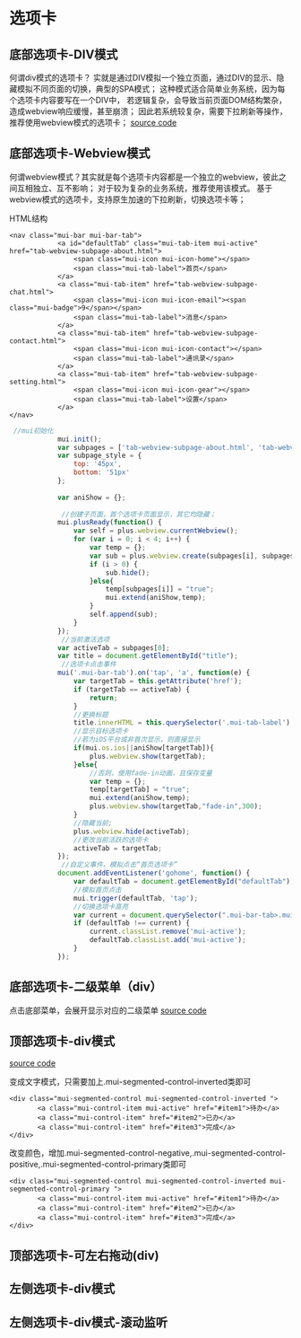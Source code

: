 # 选项卡
## 底部选项卡-DIV模式
何谓div模式的选项卡？实就是通过DIV模拟一个独立页面，通过DIV的显示、隐藏模拟不同页面的切换，典型的SPA模式；
这种模式适合简单业务系统，因为每个选项卡内容要写在一个DIV中，
若逻辑复杂，会导致当前页面DOM结构繁杂，造成webview响应缓慢，甚至崩溃；
因此若系统较复杂，需要下拉刷新等操作，推荐使用webview模式的选项卡；
[source code](https://jsfiddle.net/badfl/1rvjgat6/)



## 底部选项卡-Webview模式
何谓webview模式？其实就是每个选项卡内容都是一个独立的webview，彼此之间互相独立、互不影响；
对于较为复杂的业务系统，推荐使用该模式。
基于webview模式的选项卡，支持原生加速的下拉刷新，切换选项卡等；

HTML结构
```
<nav class="mui-bar mui-bar-tab">
			<a id="defaultTab" class="mui-tab-item mui-active" href="tab-webview-subpage-about.html">
				<span class="mui-icon mui-icon-home"></span>
				<span class="mui-tab-label">首页</span>
			</a>
			<a class="mui-tab-item" href="tab-webview-subpage-chat.html">
				<span class="mui-icon mui-icon-email"><span class="mui-badge">9</span></span>
				<span class="mui-tab-label">消息</span>
			</a>
			<a class="mui-tab-item" href="tab-webview-subpage-contact.html">
				<span class="mui-icon mui-icon-contact"></span>
				<span class="mui-tab-label">通讯录</span>
			</a>
			<a class="mui-tab-item" href="tab-webview-subpage-setting.html">
				<span class="mui-icon mui-icon-gear"></span>
				<span class="mui-tab-label">设置</span>
			</a>
</nav>
```

```js
 //mui初始化
			mui.init();
			var subpages = ['tab-webview-subpage-about.html', 'tab-webview-subpage-chat.html', 'tab-webview-subpage-contact.html', 'tab-webview-subpage-setting.html'];
			var subpage_style = {
				top: '45px',
				bottom: '51px'
			};
			
			var aniShow = {};
			
			 //创建子页面，首个选项卡页面显示，其它均隐藏；
			mui.plusReady(function() {
				var self = plus.webview.currentWebview();
				for (var i = 0; i < 4; i++) {
					var temp = {};
					var sub = plus.webview.create(subpages[i], subpages[i], subpage_style);
					if (i > 0) {
						sub.hide();
					}else{
						temp[subpages[i]] = "true";
						mui.extend(aniShow,temp);
					}
					self.append(sub);
				}
			});
			 //当前激活选项
			var activeTab = subpages[0];
			var title = document.getElementById("title");
			 //选项卡点击事件
			mui('.mui-bar-tab').on('tap', 'a', function(e) {
				var targetTab = this.getAttribute('href');
				if (targetTab == activeTab) {
					return;
				}
				//更换标题
				title.innerHTML = this.querySelector('.mui-tab-label').innerHTML;
				//显示目标选项卡
				//若为iOS平台或非首次显示，则直接显示
				if(mui.os.ios||aniShow[targetTab]){
					plus.webview.show(targetTab);
				}else{
					//否则，使用fade-in动画，且保存变量
					var temp = {};
					temp[targetTab] = "true";
					mui.extend(aniShow,temp);
					plus.webview.show(targetTab,"fade-in",300);
				}
				//隐藏当前;
				plus.webview.hide(activeTab);
				//更改当前活跃的选项卡
				activeTab = targetTab;
			});
			 //自定义事件，模拟点击“首页选项卡”
			document.addEventListener('gohome', function() {
				var defaultTab = document.getElementById("defaultTab");
				//模拟首页点击
				mui.trigger(defaultTab, 'tap');
				//切换选项卡高亮
				var current = document.querySelector(".mui-bar-tab>.mui-tab-item.mui-active");
				if (defaultTab !== current) {
					current.classList.remove('mui-active');
					defaultTab.classList.add('mui-active');
				}
			});
```


## 底部选项卡-二级菜单（div）
点击底部菜单，会展开显示对应的二级菜单
[source code](https://jsfiddle.net/badfl/b5a05o1L/)


## 顶部选项卡-div模式
[source code](https://jsfiddle.net/badfl/x1g39tmc/)

变成文字模式，只需要加上.mui-segmented-control-inverted类即可
```
<div class="mui-segmented-control mui-segmented-control-inverted ">
       <a class="mui-control-item mui-active" href="#item1">待办</a>  
       <a class="mui-control-item" href="#item2">已办</a>
       <a class="mui-control-item" href="#item3">完成</a>
</div>
```
改变颜色，增加.mui-segmented-control-negative,.mui-segmented-control-positive,.mui-segmented-control-primary类即可

```
<div class="mui-segmented-control mui-segmented-control-inverted mui-segmented-control-primary ">
       <a class="mui-control-item mui-active" href="#item1">待办</a>  
       <a class="mui-control-item" href="#item2">已办</a>
       <a class="mui-control-item" href="#item3">完成</a>
</div>
```




## 顶部选项卡-可左右拖动(div)
## 左侧选项卡-div模式
## 左侧选项卡-div模式-滚动监听

